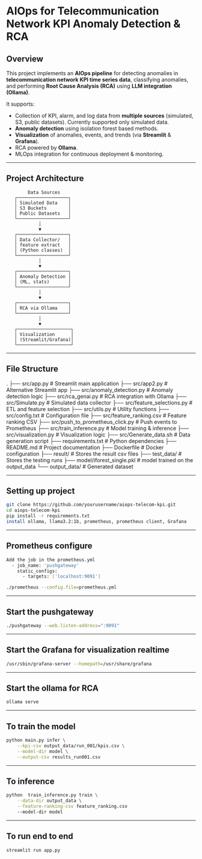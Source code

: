 # AIOps for Telecommunication Network KPI Anomaly Detection & RCA

## Overview
This project implements an **AIOps pipeline** for detecting anomalies in **telecommunication network KPI time series data**, classifying anomalies, and performing **Root Cause Analysis (RCA)** using **LLM integration (Ollama)**.

It supports:
- Collection of KPI, alarm, and log data from **multiple sources** (simulated, S3, public datasets).  Currently supported only simulated data.
- **Anomaly detection** using isolation forest based methods.
- **Visualization** of anomalies, events, and trends (via **Streamlit** & **Grafana**).
- RCA powered by **Ollama**.
- MLOps integration for continuous deployment & monitoring.

---

## Project Architecture
```plaintext
        Data Sources
   ┌───────────────────┐
   │ Simulated Data    │
   │ S3 Buckets        │
   │ Public Datasets   │
   └───────────────────┘
            │
            ▼
   ┌───────────────────┐
   │ Data Collector/   │
   │ feature extract   │
   │ (Python classes)  │
   └───────────────────┘
            │
            ▼
   ┌───────────────────┐
   │ Anomaly Detection │
   │ (ML, stats)       │
   └───────────────────┘
            │
            ▼
   ┌───────────────────┐
   │ RCA via Ollama    │
   └───────────────────┘
            │
            ▼
   ┌────────────────────┐
   │ Visualization      │
   │ (Streamlit/Grafana)│
   └────────────────────┘
```
---

## File Structure

.
├── src/app.py                       # Streamlit main application
├── src/app2.py                      # Alternative Streamlit app
├── src/anomaly_detection.py         # Anomaly detection logic
├── src/rca_genai.py                 # RCA integration with Ollama
├── src/Simulate.py                  # Simulated data collector
├── src/feature_selections.py        # ETL and feature selection
├── src/utils.py                     # Utility functions
├── src/config.txt                   # Configuration file
├── src/feature_ranking.csv          # Feature ranking CSV
├── src/push_to_prometheus_click.py  # Push events to Prometheus
├── src/train_inference.py           # Model training & inference
├── src/visualization.py             # Visualization logic
├── src/Generate_data.sh             # Data generation script
├── requirements.txt                 # Python dependencies
├── README.md                        # Project documentation
├── Dockerfile                       # Docker configuration
├── result/                          # Stores the result csv files
├── test_data/                       # Stores the testing runs
├── model/iforest_single.pkl         # model trained on the output_data
└── output_data/                     # Generated dataset



---

## Setting up project
```bash
git clone https://github.com/yourusername/aiops-telecom-kpi.git
cd aiops-telecom-kpi
pip install -r requirements.txt
install ollama, llama3.2:1b, prometheus, prometheus client, Grafana 
```
---

## Prometheus configure
```bash
Add the job in the prometheus.yml
  - job_name: 'pushgateway'
    static_configs:
      - targets: ['localhost:9091']

./prometheus --config.file=prometheus.yml
```
---
## Start the pushgateway
```bash
./pushgateway --web.listen-address=":9091"
```
---
## Start the Grafana for visualization realtime
```bash
/usr/sbin/grafana-server --homepath=/usr/share/grafana
```

---
## Start the ollama for RCA
```bash
ollama serve
```
---

## To train the model
```bash
python main.py infer \
    --kpi-csv output_data/run_001/kpis.csv \
    --model-dir model \
    --output-csv results_run001.csv
```
---

## To inference
```bash
python  train_inference.py train \
	--data-dir output_data \
	--feature-ranking-csv feature_ranking.csv 
	--model-dir model
```
---

## To run end to end
```bash
streamlit run app.py
```
